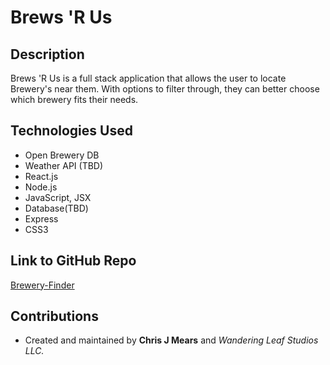 # Brews 'R Us

## Description
Brews 'R Us is a full stack application that allows the user to locate Brewery's near them. With options to filter through, they can better choose which brewery fits their needs.

## Technologies Used
- Open Brewery DB
- Weather API (TBD)
- React.js
- Node.js
- JavaScript, JSX
- Database(TBD)
- Express
- CSS3

## Link to GitHub Repo
[Brewery-Finder](https://github.com/HurleySquared/brewery-finder)

## Contributions
- Created and maintained by **Chris J Mears** and *Wandering Leaf Studios LLC.*